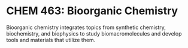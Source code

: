 # CHEM 463: Bioorganic Chemistry

Bioorganic chemistry integrates topics from synthetic chemistry, biochemistry, and biophysics to study biomacromolecules and develop tools and materials that utilize them.